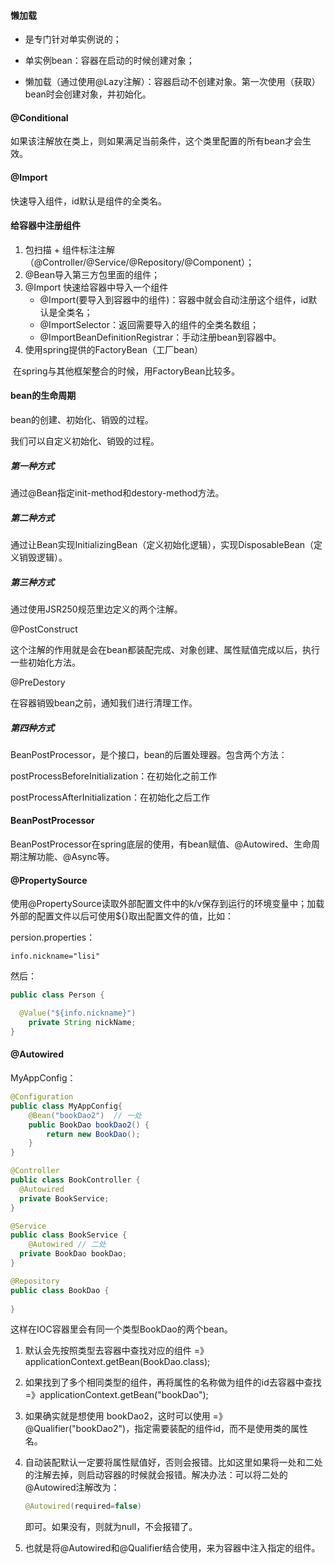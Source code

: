 #### 懒加载

- 是专门针对单实例说的；

- 单实例bean：容器在启动的时候创建对象；
- 懒加载（通过使用@Lazy注解）：容器启动不创建对象。第一次使用（获取）bean时会创建对象，并初始化。

#### @Conditional

如果该注解放在类上，则如果满足当前条件，这个类里配置的所有bean才会生效。

#### @Import

快速导入组件，id默认是组件的全类名。

#### 给容器中注册组件

1. 包扫描 + 组件标注注解（@Controller/@Service/@Repository/@Component）；
2. @Bean导入第三方包里面的组件；
3. @Import 快速给容器中导入一个组件
   - @Import(要导入到容器中的组件)：容器中就会自动注册这个组件，id默认是全类名；
   - @ImportSelector：返回需要导入的组件的全类名数组；
   - @ImportBeanDefinitionRegistrar：手动注册bean到容器中。
4. 使用spring提供的FactoryBean（工厂bean）

​       在spring与其他框架整合的时候，用FactoryBean比较多。



#### bean的生命周期

bean的创建、初始化、销毁的过程。

我们可以自定义初始化、销毁的过程。

##### 第一种方式

通过@Bean指定init-method和destory-method方法。

##### 第二种方式

通过让Bean实现InitializingBean（定义初始化逻辑），实现DisposableBean（定义销毁逻辑）。

##### 第三种方式

通过使用JSR250规范里边定义的两个注解。

@PostConstruct

这个注解的作用就是会在bean都装配完成、对象创建、属性赋值完成以后，执行一些初始化方法。

@PreDestory

在容器销毁bean之前，通知我们进行清理工作。

##### 第四种方式

BeanPostProcessor，是个接口，bean的后置处理器。包含两个方法：

postProcessBeforeInitialization：在初始化之前工作

postProcessAfterInitialization：在初始化之后工作

#### BeanPostProcessor 

BeanPostProcessor在spring底层的使用，有bean赋值、@Autowired、生命周期注解功能、@Async等。

#### @PropertySource

使用@PropertySource读取外部配置文件中的k/v保存到运行的环境变量中；加载外部的配置文件以后可使用${}取出配置文件的值，比如：

persion.properties：

```
info.nickname="lisi"
```

然后：

```java
public class Person {

  @Value("${info.nickname}")
	private String nickName;
}
```

#### @Autowired

MyAppConfig：

```java
@Configuration
public class MyAppConfig{
	@Bean("bookDao2")  // 一处
	public BookDao bookDao2() {
		return new BookDao();
	}
}

@Controller
public class BookController {
  @Autowired
  private BookService;
}

@Service
public class BookService {
	@Autowired // 二处
  private BookDao bookDao;
}

@Repository
public class BookDao {
	
}
```

这样在IOC容器里会有同一个类型BookDao的两个bean。



1. 默认会先按照类型去容器中查找对应的组件 =》 applicationContext.getBean(BookDao.class);

2. 如果找到了多个相同类型的组件，再将属性的名称做为组件的id去容器中查找 =》applicationContext.getBean("bookDao");

3. 如果确实就是想使用 bookDao2，这时可以使用 =》@Qualifier("bookDao2")，指定需要装配的组件id，而不是使用类的属性名。

4. 自动装配默认一定要将属性赋值好，否则会报错。比如这里如果将一处和二处的注解去掉，则启动容器的时候就会报错。解决办法：可以将二处的@Autowired注解改为：

   ```java
   @Autowired(required=false)
   ```

   即可。如果没有，则就为null，不会报错了。

5. 也就是将@Autowired和@Qualifier结合使用，来为容器中注入指定的组件。







